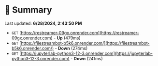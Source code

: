 # 📖 Summary
Last updated: **6/28/2024, 2:43:50 PM**

- `GET` [https://restreamer-09gx.onrender.com](https://restreamer-09gx.onrender.com) - **Up** (479ms)
- `GET` [https://filestreambot-b5k6.onrender.com/](https://filestreambot-b5k6.onrender.com/) - **Down** (274ms)
- `GET` [https://jupyterlab-python3-12-3.onrender.com](https://jupyterlab-python3-12-3.onrender.com) - **Down** (241ms)
